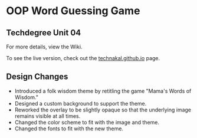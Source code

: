 # OOP Word Guessing Game
## Techdegree Unit 04

For more details, view the Wiki.

To see the live version, check out the [technakal.github.io](https://technakal.github.io/techdegree-unit-04/) page.

## Design Changes
* Introduced a folk wisdom theme by retitling the game "Mama's Words of Wisdom."
* Designed a custom background to support the theme.
* Reworked the overlay to be slightly opaque so that the underlying image remains visible at all times.
* Changed the color scheme to fit with the image and theme.
* Changed the fonts to fit with the new theme.